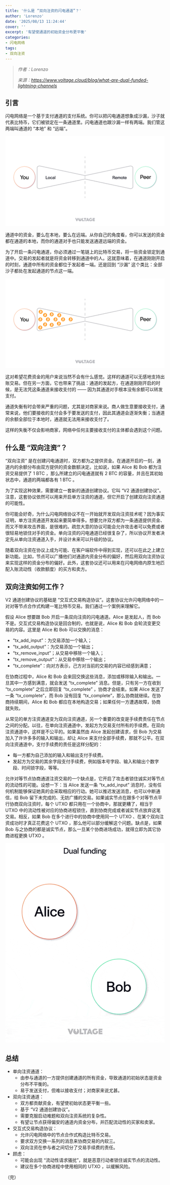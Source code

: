 ```yaml
---
title: '什么是 “双向注资的闪电通道”？'
author: 'Lorenzo'
date: '2025/08/13 11:24:44'
cover: ''
excerpt: '有望使通道的初始资金分布更平衡'
categories:
- 闪电网络
tags:
- 双向注资
---
```



> *作者：Lorenzo*
> 
> *来源：<https://www.voltage.cloud/blog/what-are-dual-funded-lightning-channels>*



## 引言

闪电网络是一个基于支付通道的支付系统。你可以把闪电通道想象成沙漏，沙子就代表比特币，它们被锁定在一条通道里。闪电通道也跟沙漏一样有两端。我们管这两端叫通道的 “本地” 和 “远端”。

![img](../images/what-are-dual-funded-lightning-channels/channel-hourglass.png)

通道中的资金，要么在本地，要么在远端。从你自己的角度看，你可以发送的资金都在通道的本地，而你的通道对手也只能发送通道远端的资金。

为了开启一条闪电通道，你必须通过一笔链上的比特币交易，将一些资金锁定到通道中。交易的发起者就是将资金转移到通道中的人。这就意味着，在通道刚刚开启的时刻，通道中所有的资金都位于发起者一端。还是回到 “沙漏” 这个类比：全部沙子都处在发起通道的节点这一端。

![img](../images/what-are-dual-funded-lightning-channels/single-funding-opening.png)

这对希望花费资金的用户来说当然不会有什么感觉。这样的通道可以无感地支持出账交易。但在另一方面，它也带来了挑战：通道的发起方，在通道刚刚开启的时候，是无法凭这条通道来接收支付的 —— 因为其通道对手根本没有余额可以转发支付。

通道失衡有时会带来严重的问题，尤其是对商家来说。商人做生意要接收支付，通常来说，他们要接收的支付会多于要发送的支付，因此其通道会逐渐失衡；当通道的余额全部位于本地时，通道就无法用来接收支付了。

这样的失衡不仅会影响商家，网络中任何主要接收支付的主体都会遇到这个问题。

## 什么是 “双向注资”？

“双向注资” 是在创建闪电通道时，双方都为之提供资金。在通道开启的一刻，通道内的余额分布由双方提供的资金数额决定。比如说，如果 Alice 和 Bob 都为注资交易提供了 1 BTC ，那么所建立的闪电通道就有 2 BTC 的容量，并且在其初始状态中，通道的两端都各有 1 BTC 。

为了实现这种效果，需要建立一套新的通道创建协议。它叫 “V2 通道创建协议”。注意，这套协议依然可以用来开启单方注资的通道，但它开启了创建双向注资通道的可能性。

你可能会好奇，为什么闪电网络协议不在一开始就开发双向注资技术呢？因为事实证明，单方注资通道开发起来要简单得多。想要允许双方都为一条通道提供资金、而又不带来攻击界面，是很难的。疏忽大意的协议可能会允许攻击者可以免费或者很轻易地锁住对手的资金。单向注资的闪电通道已经很复杂了，所以协议开发者决定先从单向注资通道入手，并设计未来可以升级的协议。

随着双向注资在协议上成为可能、在客户端软件中得到实现，还可以在此之上建立新功能。比如，节点可以广播他们对通道内资金分布的偏好，然后用双向注资协议来实现这样的资金分布的偏好。此外，这套协议还可以用来在闪电网络内原生地匹配入账流动性（收款额度）的买方和卖方。

## 双向注资如何工作？

V2 通道创建协议的基础是 “交互式交易构造协议”。这套协议允许闪电网络中的一对对等节点合作式构建一笔比特币交易。我们通过一个案例来理解它。

假设 Alice 想要跟 Bob 开启一条双向注资的闪电通道。Alice 是发起人，而 Bob 不是。交互式交易构造协议是回合制的，也就是说，Alice 和 Bob 会轮流变更交易的内容。这里是 Alice 和 Bob 可以交换的消息：

- “tx_add_input”：为交易添加一个输入；
- “tx_add_output”：为交易添加一个输出；
- “tx_remove_input”；从交易中移除一个输入；
- “tx_remove_output”：从交易中移除一个输出；
- “tx_complete”：向对方表示，己方对当前的交易的内容已经感到满意；

在协商过程中，Alice 和 Bob 会来回交换这些消息，添加或移除输入和输出。一旦其中一方感到满意，就会发送 “tx_complete” 消息。但是，只有另一方在收到 “tx_complete” 之后立即回复 “tx_complete” ，协商才会结束。如果 Alice 发送了一条 “tx_complete”，而 Bob 没有回复 “tx_complete”，那么协商就继续。在协商持续期间，Alice 和 Bob 都应在本地构造交易；如果任何一方遭遇故障，协商就失败。

从常见的单方注资通道变为双向注资通道，另一个重要的改变是手续费责任在节点之间的分配。以往，在单向注资通道中，发起方为交易支付所有的手续费。在双向注资通道中，这样是不公平的。如果虽然由 Alice 发起创建请求，但 Bob 为交易加入了许许多多的输入和输出，却让 Alice 来支付全部手续费，那就不公平。在双向注资通道中，支付手续费的责任是这样分配的：

- 每一方都为自己添加的输入和输出支付手续费。
- 发起方为交易的其余字段支付手续费，例如版本号字段、输入和输出个数字段、时间锁字段，等等。

允许对等节点协商通道注资交易的一个缺点是，它开启了攻击者锁住诚实对等节点的流动性的可能。设想一下：当 Alice 发送一条 “tx_add_input” 消息时，没有任何机制能够保证她真的会采取相应的行动。她可以推迟发送消息，也可以中断通信，给 Bob 留下未完成的、无妨广播的交易。如果诚实节点在跟多个对等节点平行协商双向注资时，每个 UTXO 都只用在一个协商中，那就更糟了，相当于 UTXO 中的流动性被对应的协商进程锁住，直到协商完成或者诚实节点放弃这笔交易。相反，如果 Bob 在多个进行中的协商中使用同一个 UTXO 、在某个双向注资成功时才真正花费这个 UTXO ，那么他可以部分缓解这个问题。缺点是，如果 Bob 与之协商的都是诚实节点，那么一旦某个协商进场成功，就得立即为其它协商进程更换 UTXO 。

![img](../images/what-are-dual-funded-lightning-channels/dual-funding.gif)

## 总结

- 单向注资通道：
  - 由参与通道的一方提供创建通道的所有资金，导致通道的初始状态是资金分布不平衡的。
  - 易于发送支付，但难以接收支付；对商家来说尤甚。
- 双向注资通道：
  - 双方都贡献资金，有望使初始状态更平衡一些。
  - 基于 “V2 通道创建协议”。
  - 需要克服启动难题和双向注资系统的复杂性。
  - 有望让节点获得偏安的通道内资金分布，并匹配流动性的买家和卖家。
- 交互式交易构造协议：
  - 允许闪电网络中的节点合作式构造比特币交易。
  - 要求双方交换一系列的消息来协商交易的内软三。
  - 双向注资在参与者之间切分了交易手续费的责任。
- 顾虑：
  - 可能会出现 “流动性请求骚扰”，就是恶意行动者锁住诚实节点的流动性。
  - 建议在多个协商进程中使用相同的 UTXO ，以缓解风险。

（完）